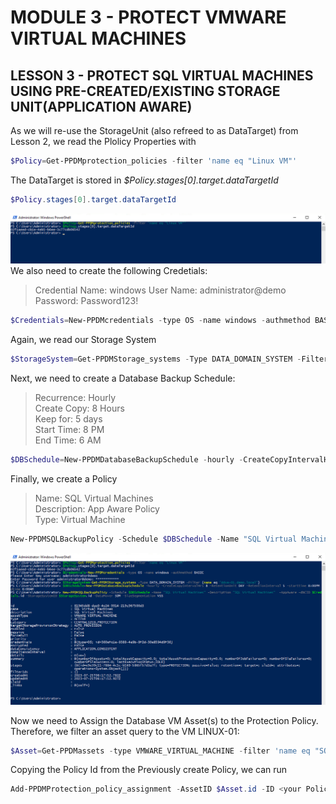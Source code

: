 # MODULE 3 - PROTECT VMWARE VIRTUAL MACHINES

## LESSON 3 - PROTECT SQL VIRTUAL MACHINES USING PRE-CREATED/EXISTING STORAGE UNIT(APPLICATION AWARE)

As we will re-use the StorageUnit (also refreed to as DataTarget) from Lesson 2, we read the Plolicy Properties with

```Powershell
$Policy=Get-PPDMprotection_policies -filter 'name eq "Linux VM"'
```

The DataTarget is stored in *$Policy.stages[0].target.dataTargetId*

```Powershell
$Policy.stages[0].target.dataTargetId
```
![Alt text](image-29.png)
We also need to create the following Credetials:

>Credential Name: windows
>User Name: administrator@demo
>Password: Password123!

```Powershell
$Credentials=New-PPDMcredentials -type OS -name windows -authmethod BASIC 
```

Again, we read our Storage System

```Powershell
$StorageSystem=Get-PPDMStorage_systems -Type DATA_DOMAIN_SYSTEM -Filter {name eq "ddve-01.demo.local"}
```

Next, we need to create a Database Backup Schedule:

>Recurrence: Hourly  
>Create Copy: 8 Hours  
>Keep for: 5 days  
>Start Time: 8 PM  
>End Time: 6 AM  

```Powershell
$DBSchedule=New-PPDMDatabaseBackupSchedule -hourly -CreateCopyIntervalHrs 8 -RetentionUnit DAY -RetentionInterval 5 -starttime 8:00PM -endtime 6:00AM
```

Finally, we create a Policy

>Name: SQL Virtual Machines  
>Description: App Aware Policy  
>Type: Virtual Machine  

```Powershell
New-PPDMSQLBackupPolicy -Schedule $DBSchedule -Name "SQL Virtual Machines" -Description "SQL Virtual Machines"  -AppAware -dbCID $Credentials.id -StorageSystemID $StorageSystem.id -DataMover SDM -SizeSegmentation VSS
```

![Alt text](image-30.png)

Now we need to Assign the Database VM Asset(s) to the Protection Policy. Therefore, we filter an asset query to the VM LINUX-01:

```Powershell
$Asset=Get-PPDMassets -type VMWARE_VIRTUAL_MACHINE -filter 'name eq "SQL-03"'
```

Copying the Policy Id from the Previously create Policy, we can run

```Powershell
Add-PPDMProtection_policy_assignment -AssetID $Asset.id -ID <your Policy ID>
```